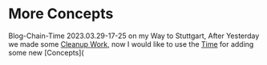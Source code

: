 # More Concepts

Blog-Chain-Time 2023.03.29-17-25 on my Way to Stuttgart, After Yesterday we made some [Cleanup Work](100.md), now I would like to use the [Time](TBD) for adding some new [Concepts]( 
